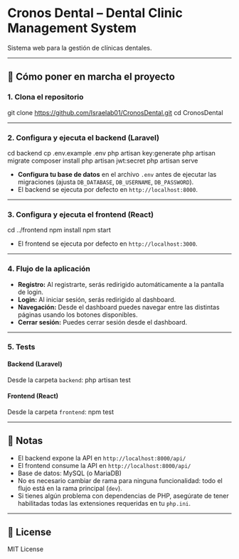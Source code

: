 # Cronos Dental – Dental Clinic Management System

Sistema web para la gestión de clínicas dentales.

---

## 🚀 Cómo poner en marcha el proyecto

### 1. **Clona el repositorio**

git clone https://github.com/Israelab01/CronosDental.git
cd CronosDental


---

### 2. **Configura y ejecuta el backend (Laravel)**

cd backend
cp .env.example .env
php artisan key:generate
php artisan migrate
composer install
php artisan jwt:secret
php artisan serve


- **Configura tu base de datos** en el archivo `.env` antes de ejecutar las migraciones (ajusta `DB_DATABASE`, `DB_USERNAME`, `DB_PASSWORD`).
- El backend se ejecuta por defecto en `http://localhost:8000`.

---

### 3. **Configura y ejecuta el frontend (React)**

cd ../frontend
npm install
npm start



- El frontend se ejecuta por defecto en `http://localhost:3000`.

---

### 4. **Flujo de la aplicación**

- **Registro:** Al registrarte, serás redirigido automáticamente a la pantalla de login.
- **Login:** Al iniciar sesión, serás redirigido al dashboard.
- **Navegación:** Desde el dashboard puedes navegar entre las distintas páginas usando los botones disponibles.
- **Cerrar sesión:** Puedes cerrar sesión desde el dashboard.

---

### 5. **Tests**

#### **Backend (Laravel)**
Desde la carpeta `backend`:
php artisan test


#### **Frontend (React)**
Desde la carpeta `frontend`:
npm test


---

## 📝 Notas

- El backend expone la API en `http://localhost:8000/api/`
- El frontend consume la API en `http://localhost:8000/api/`
- Base de datos: MySQL (o MariaDB)
- No es necesario cambiar de rama para ninguna funcionalidad: todo el flujo está en la rama principal (`dev`).
- Si tienes algún problema con dependencias de PHP, asegúrate de tener habilitadas todas las extensiones requeridas en tu `php.ini`.

---

## 📄 License

MIT License